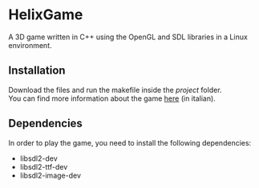 # HelixGame
A 3D game written in C++ using the OpenGL and SDL libraries in a Linux environment.

## Installation
Download the files and run the makefile inside the *project* folder. <br> You can find
more information about the game <a href="http://helixgame.altervista.org/">here</a> (in italian).

## Dependencies
In order to play the game, you need to install the following dependencies:
* libsdl2-dev
* libsdl2-ttf-dev
* libsdl2-image-dev

